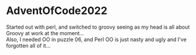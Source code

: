 # AdventOfCode2022

Started out with perl, and switched to groovy seeing as my head is all about Groovy at work at the moment...  
Also, I needed OO in puzzle 06, and Perl OO is just nasty and ugly and I've forgotten all of it...  


